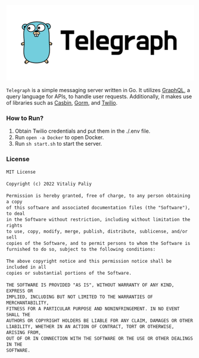 ![](art/telegraph.png)

```Telegraph``` is a simple messaging server written in Go. It utilizes [GraphQL](https://github.com/99designs/gqlgen), a query language for APIs, to handle user requests. Additionally, it makes use of libraries such as [Casbin](https://github.com/casbin/casbin), [Gorm](https://gorm.io/index.html), and [Twilio](https://github.com/twilio/twilio-go). 

### How to Run?

1. Obtain Twilio credentials and put them in the ./.env file.
2. Run ```open -a Docker``` to open Docker. 
3. Run ```sh start.sh``` to start the server. 

### License

```
MIT License

Copyright (c) 2022 Vitaliy Paliy

Permission is hereby granted, free of charge, to any person obtaining a copy
of this software and associated documentation files (the "Software"), to deal
in the Software without restriction, including without limitation the rights
to use, copy, modify, merge, publish, distribute, sublicense, and/or sell
copies of the Software, and to permit persons to whom the Software is
furnished to do so, subject to the following conditions:

The above copyright notice and this permission notice shall be included in all
copies or substantial portions of the Software.

THE SOFTWARE IS PROVIDED "AS IS", WITHOUT WARRANTY OF ANY KIND, EXPRESS OR
IMPLIED, INCLUDING BUT NOT LIMITED TO THE WARRANTIES OF MERCHANTABILITY,
FITNESS FOR A PARTICULAR PURPOSE AND NONINFRINGEMENT. IN NO EVENT SHALL THE
AUTHORS OR COPYRIGHT HOLDERS BE LIABLE FOR ANY CLAIM, DAMAGES OR OTHER
LIABILITY, WHETHER IN AN ACTION OF CONTRACT, TORT OR OTHERWISE, ARISING FROM,
OUT OF OR IN CONNECTION WITH THE SOFTWARE OR THE USE OR OTHER DEALINGS IN THE
SOFTWARE.

```
